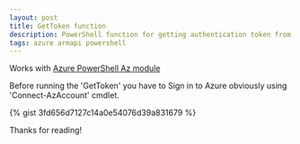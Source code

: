 ```yaml
---
layout: post
title: GetToken function
description: PowerShell function for getting authentication token from current session to Azure Resource Management.
tags: azure armapi powershell
---
```


Works with [Azure PowerShell Az module](https://docs.microsoft.com/en-us/powershell/azure/new-azureps-module-az)

Before running the 'GetToken' you have to Sign in to Azure obviously using 'Connect-AzAccount' cmdlet.

{% gist 3fd656d7127c14a0e54076d39a831679 %}

Thanks for reading!
